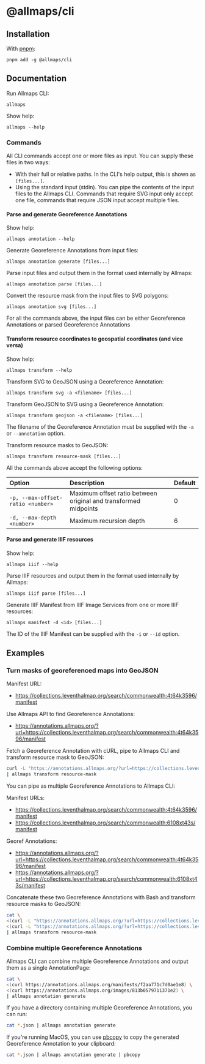 # @allmaps/cli

## Installation

With [pnpm](https://pnpm.io/):

    pnpm add -g @allmaps/cli

## Documentation

Run Allmaps CLI:

    allmaps

Show help:

    allmaps --help

### Commands

All CLI commands accept one or more files as input. You can supply these files in two ways:

- With their full or relative paths. In the CLI's help output, this is shown as `[files...]`.
- Using the standard input (stdin). You can pipe the contents of the input files to the Allmaps CLI. Commands that require SVG input only accept one file, commands that require JSON input accept multiple files.

#### Parse and generate Georeference Annotations

Show help:

    allmaps annotation --help

Generate Georeference Annotations from input files:

    allmaps annotation generate [files...]

Parse input files and output them in the format used internally by Allmaps:

    allmaps annotation parse [files...]

Convert the resource mask from the input files to SVG polygons:

    allmaps annotation svg [files...]

For all the commands above, the input files can be either Georeference Annotations or parsed Georeference Annotations

#### Transform resource coordinates to geospatial coordinates (and vice versa)

Show help:

    allmaps transform --help

Transform SVG to GeoJSON using a Georeference Annotation:

    allmaps transform svg -a <filename> [files...]

Transform GeoJSON to SVG using a Georeference Annotation:

    allmaps transform geojson -a <filename> [files...]

The filename of the Georeference Annotation must be supplied with the `-a` or `--annotation` option.

Transform resource masks to GeoJSON:

    allmaps transform resource-mask [files...]

All the commands above accept the following options:

| Option                            | Description                                                     | Default |
| :-------------------------------- | :-------------------------------------------------------------- | :------ |
| `-p, --max-offset-ratio <number>` | Maximum offset ratio between original and transformed midpoints | 0       |
| `-d, --max-depth <number>`        | Maximum recursion depth                                         | 6       |

#### Parse and generate IIIF resources

Show help:

    allmaps iiif --help

Parse IIIF resources and output them in the format used internally by Allmaps:

    allmaps iiif parse [files...]

Generate IIIF Manifest from IIIF Image Services from one or more IIIF resources:

    allmaps manifest -d <id> [files...]

The ID of the IIIF Manifest can be supplied with the `-i` or `--id` option.

## Examples

### Turn masks of georeferenced maps into GeoJSON

Manifest URL:

- https://collections.leventhalmap.org/search/commonwealth:4t64k3596/manifest

Use Allmaps API to find Georeference Annotations:

- https://annotations.allmaps.org/?url=https://collections.leventhalmap.org/search/commonwealth:4t64k3596/manifest

Fetch a Georeference Annotation with cURL, pipe to Allmaps CLI and transform resource mask to GeoJSON:

```bash
curl -L "https://annotations.allmaps.org/?url=https://collections.leventhalmap.org/search/commonwealth:4t64k3596/manifest" \
| allmaps transform resource-mask
```

You can pipe as multiple Georeference Annotations to Allmaps CLI:

Manifest URLs:

- https://collections.leventhalmap.org/search/commonwealth:4t64k3596/manifest
- https://collections.leventhalmap.org/search/commonwealth:6108xt43s/manifest

Georef Annotations:

- https://annotations.allmaps.org/?url=https://collections.leventhalmap.org/search/commonwealth:4t64k3596/manifest
- https://annotations.allmaps.org/?url=https://collections.leventhalmap.org/search/commonwealth:6108xt43s/manifest

Concatenate these two Georeference Annotations with Bash and transform resource masks to GeoJSON:

```bash
cat \
<(curl -L "https://annotations.allmaps.org/?url=https://collections.leventhalmap.org/search/commonwealth:4t64k3596/manifest") \
<(curl -L "https://annotations.allmaps.org/?url=https://collections.leventhalmap.org/search/commonwealth:6108xt43s/manifest") \
| allmaps transform resource-mask
```

### Combine multiple Georeference Annotations

Allmaps CLI can combine multiple Georeference Annotations and output them as a single AnnotationPage:

```bash
cat \
<(curl https://annotations.allmaps.org/manifests/f2aa771c7d0ae1e8) \
<(curl https://annotations.allmaps.org/images/813b0579711371e2) \
| allmaps annotation generate
```

If you have a directory containing multiple Georeference Annotations, you can run:

```bash
cat *.json | allmaps annotation generate
```

If you're running MacOS, you can use [pbcopy](https://osxdaily.com/2007/03/05/manipulating-the-clipboard-from-the-command-line/) to copy the generated Georeference Annotation to your clipboard:

```bash
cat *.json | allmaps annotation generate | pbcopy
```
